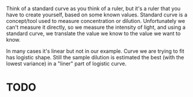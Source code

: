 Think of a standard curve as you think of a ruler, but it's a ruler that you have to create yourself, based on some known values. Standard curve is a concept/tool used to measure concentration or dilution. Unfortunately we can't measure it directly, so we measure the intensity of light, and using a standard curve, we translate the value we know to the value we want to know. 

In many cases it's linear but not in our example. Curve we are trying to fit has logistic shape. Still the sample dilution is estimated the best (with the lowest variance) in a "liner" part of logistic curve. 

# TODO